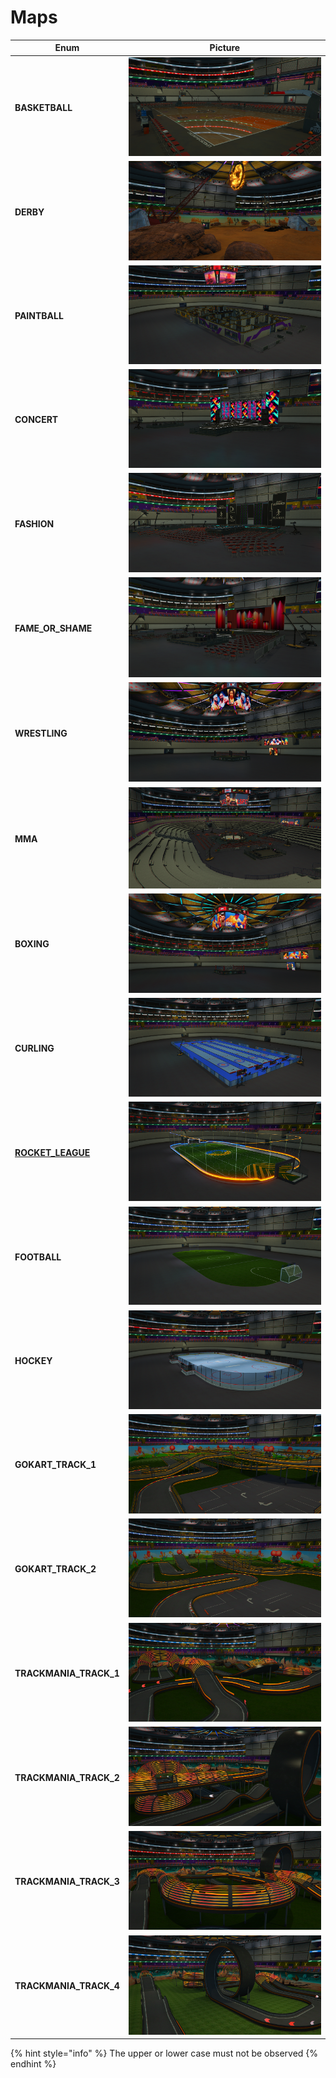 # Maps

| Enum                                    | Picture                                                  |
| --------------------------------------- | -------------------------------------------------------- |
| **BASKETBALL**                          | ![](../../.gitbook/assets/maps/BASKETBALL.png)           |
| **DERBY**                               | ![](<../../.gitbook/assets/maps/DERBY.png>)              |
| **PAINTBALL**                           | ![](<../../.gitbook/assets/maps/PAINTBALL.png>)          |
| **CONCERT**                             | ![](<../../.gitbook/assets/maps/CONCERT.png>)            |
| **FASHION**                             | ![](<../../.gitbook/assets/maps/FASHION.png>)            |
| **FAME\_OR\_SHAME**                     | ![](<../../.gitbook/assets/maps/FAME_OR_SHAME.png>)      |
| **WRESTLING**                           | ![](<../../.gitbook/assets/maps/WRESTLING.png>)          |
| **MMA**                                 | ![](<../../.gitbook/assets/maps/MMA.png>)                |
| **BOXING**                              | ![](<../../.gitbook/assets/maps/BOXING.png>)             |
| **CURLING**                             | ![](<../../.gitbook/assets/maps/CURLING.png>)            |
| [**ROCKET\_LEAGUE**](../rocket-soccer/) | ![](<../../.gitbook/assets/maps/ROCKET_LEAGUE.png>)      |
| **FOOTBALL**                            | ![](<../../.gitbook/assets/maps/FOOTBALL.png>)           |
| **HOCKEY**                              | ![](<../../.gitbook/assets/maps/HOCKEY.png>)             |
| **GOKART\_TRACK\_1**                    | ![](<../../.gitbook/assets/maps/GOKART_TRACK_1.png>)     |
| **GOKART\_TRACK\_2**                    | ![](<../../.gitbook/assets/maps/GOKART_TRACK_2.png>)     |
| **TRACKMANIA\_TRACK\_1**                | ![](<../../.gitbook/assets/maps/TRACKMANIA_TRACK_1.png>) |
| **TRACKMANIA\_TRACK\_2**                | ![](<../../.gitbook/assets/maps/TRACKMANIA_TRACK_2.png>) |
| **TRACKMANIA\_TRACK\_3**                | ![](<../../.gitbook/assets/maps/TRACKMANIA_TRACK_3.png>) |
| **TRACKMANIA\_TRACK\_4**                | ![](<../../.gitbook/assets/maps/TRACKMANIA_TRACK_4.png>) |

{% hint style="info" %}
The upper or lower case must not be observed
{% endhint %}

